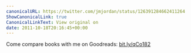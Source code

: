```yaml
---
canonicalURL: https://twitter.com/jmjordan/status/126391284662411264
ShowCanonicalLink: true
CanonicalLinkText: View original on
date: 2011-10-18T20:16:45+00:00
---
```

Come compare books with me on Goodreads: [bit.ly/qCo182](http://bit.ly/qCo182)